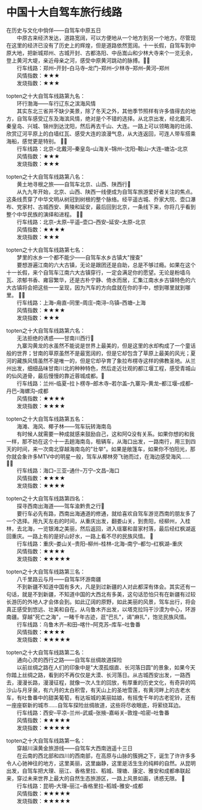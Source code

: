 # 中国十大自驾车旅行线路  

在历史与文化中倘佯——自驾车中原五日  
&emsp;&emsp;中原古来经济发达，道路宽阔，可以方便地从一个地方到另一个地方。尽管现在这里的经济已没有了历史上的辉煌，但是道路依然宽阔。十一长假，自驾车到中原大地，把新城郑州、古城开封、古都洛阳、中岳嵩山和少林大寺来个一览无余，登上黄河大堤，亲近母亲之河，感受中原黄河跳动的脉搏。  
&emsp;&emsp;行车线路：郑州–开封–白马寺–龙门–郑州–少林寺–郑州–黄河–郑州  
&emsp;&emsp;风情指数：★★★  
&emsp;&emsp;发烧指数：★★★  

topten之十大自驾车线路第九名：  
&emsp;&emsp;环行渤海——车行辽东之滨海风情  
&emsp;&emsp;其实东北三省并不缺少美景，除了冬天之外，其他季节照样有许多值得去的地方，自驾车感受辽东及海滨风情，绝对是个不错的选择。从北京出发，经北戴河、秦皇岛、兴城、锦州到达沈阳，然后再去千山、大连。一路上可以领略海的壮阔、欣赏辽河平原上的白墙红瓦、感受大连的浪漫气息，从大连返回，可连人带车搭乘海船，感觉更是特别。   
&emsp;&emsp;行车线路：北京–北戴河–秦皇岛–山海关–锦州–沈阳–鞍山–大连–塘沽–北京  
&emsp;&emsp;风情指数：★★★  
&emsp;&emsp;发烧指数：★★★  

topten之十大自驾车线路第八名：  
&emsp;&emsp;黄土地寻根之旅——自驾车北京、山西、陕西行  
&emsp;&emsp;从九九年开始，北京、山西、陕西一线便成为自驾车旅游爱好者关注的焦点。这条线贯穿了中华文明从树冠到树根的整个脉络。经平遥古城、乔家大院、壶口瀑布、党家村、古城西安、黄陵和延安，最后回到北京，一条线下来，你将几乎看到整个中华民族的演绎和进程。   
&emsp;&emsp;行车线路：北京–太原–平遥–壶口–西安–延安–太原–北京  
&emsp;&emsp;风情指数：★★★★  
&emsp;&emsp;发烧指数：★★★  

topten之十大自驾车线路第七名：  
&emsp;&emsp;梦里的水乡一个都不能少——自驾车水乡古镇大"搜查"  
&emsp;&emsp;要想游遍江南的六大古镇，无论是跟团还是自助，总是不够过瘾。如果在这个十一长假，来个自驾车江南六大古镇穿行，一定会满足你的愿望。无论是粉墙乌瓦、浓郁书香、雍容繁华，还是古朴宁静、倚水而居，汇集江南水乡古镇特色的六大古镇将会把这些一一呈现，因为汽车的方向盘就在你的手中，想到哪里就到哪里。   
&emsp;&emsp;行车线路：上海–甪直–同里–周庄–南浔–乌镇–西塘–上海  
&emsp;&emsp;风情指数：★★★★  
&emsp;&emsp;发烧指数：★★★  

topten之十大自驾车线路第六名：  
&emsp;&emsp;无法拒绝的诱惑——甘南川西行  
&emsp;&emsp;九寨沟黄龙的水虽然不能说是世界上最美的，但是这里的水却构成了一个童话般的世界；甘南的草原虽然不是最宽阔的，但是它却包含了草原上最美的风光；夏河的藏族风情虽然不是唯一的，但是它却孕育了象拉布楞寺这样的佛教圣地。从兰州出发，细细品味甘南川北的种种特色，然后走近壮观的都江堰工程，感受青城山的仙风道骨，最后慢慢的靠近蓉城成都。  
&emsp;&emsp;行车线路：兰州–临夏–拉卜楞寺–郎木寺–若尔盖–九寨沟–黄龙–都江堰–成都–丹巴–海螺沟–成都  
&emsp;&emsp;风情指数：★★★★  
&emsp;&emsp;发烧指数：★★★★  

topten之十大自驾车线路第五名：  
&emsp;&emsp;海滩、海风、椰子林——驾车玩转海南岛  
&emsp;&emsp;有时候人就需要一种成就感来鼓励自己，这和阿Q没有关系。如果你想的和我一样，那不妨在这个十一去趟海南岛，租辆车，从海口出发，一路南行，用三到四天的时间，来一次南北穿越海南岛的"壮举"。如果是敞篷车，如果你不怕阳光，那你就会象许多MTV中的明星一般，驾车从椰林旁飞驰而过，在海边感受海风……   
&emsp;&emsp;行车线路：海口–三亚–通什–万宁–文昌–海口  
&emsp;&emsp;风情指数：★★★★  
&emsp;&emsp;发烧指数：★★★★  

topten之十大自驾车线路第四名：  
&emsp;&emsp;探寻西南出海道——驾车渝黔贵之行  
&emsp;&emsp;要行车必先有路，西南出海通道的修通，就给喜欢自驾车游览西南的朋友多了一个选择。用九天左右的时间，从重庆出发，翻娄山关，到贵阳，经柳州，入桂林，去北海，一览银滩之美丽，然后返回，进入瑶寨和苗家村落，最后经红枫湖返回重庆。一路上有的是好山好水，一路上看不尽的民族风情。   
&emsp;&emsp;行车线路：重庆–娄山关–贵阳–柳州–桂林–北海–南宁–都匀–红枫湖–重庆  
&emsp;&emsp;风情指数：★★★★  
&emsp;&emsp;发烧指数：★★★★★  

topten之十大自驾车线路第三名：  
&emsp;&emsp;八千里路云与月——自驾车环游南疆  
&emsp;&emsp;不到新疆不知道中国有多大，凡是到过新疆的人对此都深有体会。其实还有一句话，就是不到新疆，不知道中国的大西北有多美，这句话恐怕只有在新疆有过较长游历的外地人才会体会到。如此辽阔的原野，如此美丽的风景，驾车出行，将会真正感受到悠远、壮美和自在。从乌鲁木齐出发，以塔克拉玛干沙漠为中心，环游南疆。穿越"死亡之海"，一睹千年古迹，逛"巴扎"，谒"麻扎"，饱览民族风情。  
&emsp;&emsp;行车线路：乌鲁木齐–和田–喀什–阿克苏–库车–吐鲁番  
&emsp;&emsp;风情指数：★★★★  
&emsp;&emsp;发烧指数：★★★★★  

topten之十大自驾车线路第二名：  
&emsp;&emsp;通向心灵的西行之路——自驾车丝绸故道探险  
&emsp;&emsp;以前丝绸之路在人们的印象中是"大漠孤烟直、长河落日圆"的景象，如果今天你踏上丝绸之路，看到的不再仅仅是大漠、长河落日。从古城西安出发，一路西去，漫漫长路，漫漫征程，就像一次人生的回放，有厚重的历史文化，有奇异的鸣沙山与月牙泉，有六月的太白积雪，有天山上的圣地雪莲，有黄河畔上的古老水车，有吐鲁番中的甜美葡萄，有达坂城的美丽姑娘，有摇曳千年的古老驼铃，还有一座座崭新的城市……自驾车探险丝绸故道，这些将尽收眼底，将萦绕耳边。  
&emsp;&emsp;行车线路：西安–平凉–兰州–武威–张掖–嘉峪关–敦煌–哈密–吐鲁番  
&emsp;&emsp;风情指数：★★★★★  
&emsp;&emsp;发烧指数：★★★★★  

topten之十大自驾车线路第一名：  
&emsp;&emsp;穿越川滇黄金旅游线——自驾车大西南逍遥十三日  
&emsp;&emsp;在云南的西北部和四川的西南部，在高原与山脉的簇拥之下，诞生了许许多多令人心驰神往的地方，这里美丽，这里幽静，这里是活生生的纯粹的自然。从昆明出发，自驾车把大理、丽江、香格里拉、稻城、理塘、康定、雅安和成都串联起来，穿过未来世界上最大的自然生态旅游区，一路上风景如画，诱惑无限。   
&emsp;&emsp;行车线路：昆明–大理–丽江–香格里拉–稻城–雅安–成都  
&emsp;&emsp;风情指数：★★★★★  
&emsp;&emsp;发烧指数：★★★★★  